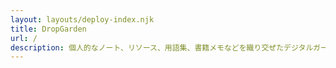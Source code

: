```yaml
---
layout: layouts/deploy-index.njk
title: DropGarden
url: /
description: 個人的なノート、リソース、用語集、書籍メモなどを織り交ぜたデジタルガーデン
---
```


